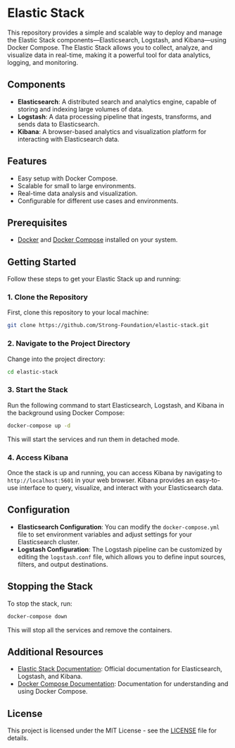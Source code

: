 # Elastic Stack

This repository provides a simple and scalable way to deploy and manage the Elastic Stack components—Elasticsearch, Logstash, and Kibana—using Docker Compose. The Elastic Stack allows you to collect, analyze, and visualize data in real-time, making it a powerful tool for data analytics, logging, and monitoring.

## Components

- **Elasticsearch**: A distributed search and analytics engine, capable of storing and indexing large volumes of data.
- **Logstash**: A data processing pipeline that ingests, transforms, and sends data to Elasticsearch.
- **Kibana**: A browser-based analytics and visualization platform for interacting with Elasticsearch data.

## Features

- Easy setup with Docker Compose.
- Scalable for small to large environments.
- Real-time data analysis and visualization.
- Configurable for different use cases and environments.

## Prerequisites

- [Docker](https://www.docker.com/products/docker-desktop) and [Docker Compose](https://docs.docker.com/compose/) installed on your system.

## Getting Started

Follow these steps to get your Elastic Stack up and running:

### 1. Clone the Repository

First, clone this repository to your local machine:

```bash
git clone https://github.com/Strong-Foundation/elastic-stack.git
```

### 2. Navigate to the Project Directory

Change into the project directory:

```bash
cd elastic-stack
```

### 3. Start the Stack

Run the following command to start Elasticsearch, Logstash, and Kibana in the background using Docker Compose:

```bash
docker-compose up -d
```

This will start the services and run them in detached mode.

### 4. Access Kibana

Once the stack is up and running, you can access Kibana by navigating to `http://localhost:5601` in your web browser. Kibana provides an easy-to-use interface to query, visualize, and interact with your Elasticsearch data.

## Configuration

- **Elasticsearch Configuration**: You can modify the `docker-compose.yml` file to set environment variables and adjust settings for your Elasticsearch cluster.
- **Logstash Configuration**: The Logstash pipeline can be customized by editing the `logstash.conf` file, which allows you to define input sources, filters, and output destinations.

## Stopping the Stack

To stop the stack, run:

```bash
docker-compose down
```

This will stop all the services and remove the containers.

## Additional Resources

- [Elastic Stack Documentation](https://www.elastic.co/guide/index.html): Official documentation for Elasticsearch, Logstash, and Kibana.
- [Docker Compose Documentation](https://docs.docker.com/compose/): Documentation for understanding and using Docker Compose.

## License

This project is licensed under the MIT License - see the [LICENSE](LICENSE) file for details.
